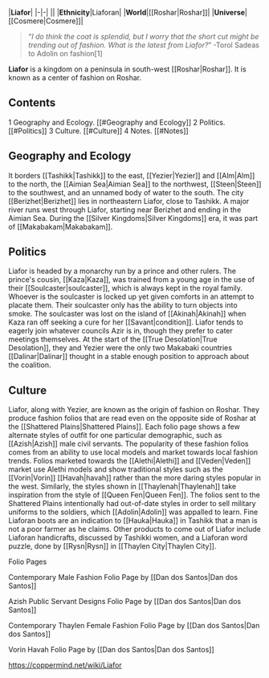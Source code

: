 |**Liafor**|
|-|-|
||
|**Ethnicity**|Liaforan|
|**World**|[[Roshar\|Roshar]]|
|**Universe**|[[Cosmere\|Cosmere]]|

>“*I do think the coat is splendid, but I worry that the short cut might be trending out of fashion. What is the latest from Liafor?*”
\-Torol Sadeas to Adolin on fashion[1]


**Liafor** is a kingdom on a peninsula in south-west [[Roshar\|Roshar]]. It is known as a center of fashion on Roshar.

## Contents

1 Geography and Ecology. [[#Geography and Ecology]] 
2 Politics. [[#Politics]] 
3 Culture. [[#Culture]] 
4 Notes. [[#Notes]] 


## Geography and Ecology
It borders [[Tashikk\|Tashikk]] to the east, [[Yezier\|Yezier]] and [[Alm\|Alm]] to the north, the [[Aimian Sea\|Aimian Sea]] to the northwest, [[Steen\|Steen]] to the southwest, and an unnamed body of water to the south. The city [[Berizhet\|Berizhet]] lies in northeastern Liafor, close to Tashikk. A major river runs west through Liafor, starting near Berizhet and ending in the Aimian Sea. During the [[Silver Kingdoms\|Silver Kingdoms]] era, it was part of [[Makabakam\|Makabakam]].

## Politics
Liafor is headed by a monarchy run by a prince and other rulers. The prince's cousin, [[Kaza\|Kaza]], was trained from a young age in the use of their [[Soulcaster\|soulcaster]], which is always kept in the royal family. Whoever is the soulcaster is locked up yet given comforts in an attempt to placate them. Their soulcaster only has the ability to turn objects into smoke. The soulcaster was lost on the island of [[Akinah\|Akinah]] when Kaza ran off seeking a cure for her [[Savant\|condition]]. Liafor tends to eagerly join whatever councils Azir is in, though they prefer to cater meetings themselves. At the start of the [[True Desolation\|True Desolation]], they and Yezier were the only two Makabaki countries [[Dalinar\|Dalinar]] thought in a stable enough position to approach about the coalition.

## Culture
Liafor, along with Yezier, are known as the origin of fashion on Roshar. They produce fashion folios that are read even on the opposite side of Roshar at the [[Shattered Plains\|Shattered Plains]]. Each folio page shows a few alternate styles of outfit for one particular demographic, such as [[Azish\|Azish]] male civil servants. The popularity of these fashion folios comes from an ability to use local models and market towards local fashion trends. Folios marketed towards the [[Alethi\|Alethi]] and [[Veden\|Veden]] market use Alethi models and show traditional styles such as the [[Vorin\|Vorin]] [[Havah\|havah]] rather than the more daring styles popular in the west. Similarly, the styles shown in [[Thaylenah\|Thaylenah]] take inspiration from the style of [[Queen Fen\|Queen Fen]]. The folios sent to the Shattered Plains intentionally had out-of-date styles in order to sell military uniforms to the soldiers, which [[Adolin\|Adolin]] was appalled to learn.
Fine Liaforan boots are an indication to [[Hauka\|Hauka]] in Tashikk that a man is not a poor farmer as he claims. Other products to come out of Liafor include Liaforan handicrafts, discussed by Tashikki women, and a Liaforan word puzzle, done by [[Rysn\|Rysn]] in [[Thaylen City\|Thaylen City]].


Folio Pages



Contemporary Male Fashion Folio Page by [[Dan dos Santos\|Dan dos Santos]]






Azish Public Servant Designs Folio Page by [[Dan dos Santos\|Dan dos Santos]]






Contemporary Thaylen Female Fashion Folio Page by [[Dan dos Santos\|Dan dos Santos]]






Vorin Havah Folio Page by [[Dan dos Santos\|Dan dos Santos]]






https://coppermind.net/wiki/Liafor